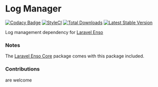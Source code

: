 # Log Manager
[![Codacy Badge](https://api.codacy.com/project/badge/Grade/28c7bcb0b5d2451783990e0a151f0a44)](https://www.codacy.com/app/laravel-enso/LogManager?utm_source=github.com&amp;utm_medium=referral&amp;utm_content=laravel-enso/LogManager&amp;utm_campaign=Badge_Grade)
[![StyleCI](https://styleci.io/repos/85624363/shield?branch=master)](https://styleci.io/repos/85624363)
[![Total Downloads](https://poser.pugx.org/laravel-enso/logmanager/downloads)](https://packagist.org/packages/laravel-enso/logmanager)
[![Latest Stable Version](https://poser.pugx.org/laravel-enso/logmanager/version)](https://packagist.org/packages/laravel-enso/logmanager)

Log management dependency for [Laravel Enso](https://github.com/laravel-enso/Enso) 

### Notes

The [Laravel Enso Core](https://github.com/laravel-enso/Core) package comes with this package included.

### Contributions

are welcome